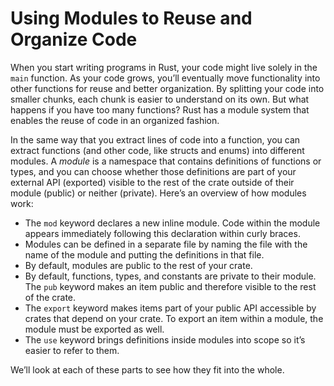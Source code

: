 # Using Modules to Reuse and Organize Code

When you start writing programs in Rust, your code might live solely in the
`main` function. As your code grows, you’ll eventually move functionality into
other functions for reuse and better organization. By splitting your code into
smaller chunks, each chunk is easier to understand on its own. But what happens
if you have too many functions? Rust has a module system that enables the reuse
of code in an organized fashion.

In the same way that you extract lines of code into a function, you can extract
functions (and other code, like structs and enums) into different modules. A
*module* is a namespace that contains definitions of functions or types, and
you can choose whether those definitions are part of your external API
(exported) visible to the rest of the crate outside of their module (public) or
neither (private). Here’s an overview of how modules work:

* The `mod` keyword declares a new inline module. Code within the module appears
  immediately following this declaration within curly braces.
* Modules can be defined in a separate file by naming the file with the name of
  the module and putting the definitions in that file.
* By default, modules are public to the rest of your crate.
* By default, functions, types, and constants are private to their module. The
  `pub` keyword makes an item public and therefore visible to the rest of the
  crate.
* The `export` keyword makes items part of your public API accessible by crates
  that depend on your crate. To export an item within a module, the module must
  be exported as well.
* The `use` keyword brings definitions inside modules into scope so it’s easier
  to refer to them.

We’ll look at each of these parts to see how they fit into the whole.
